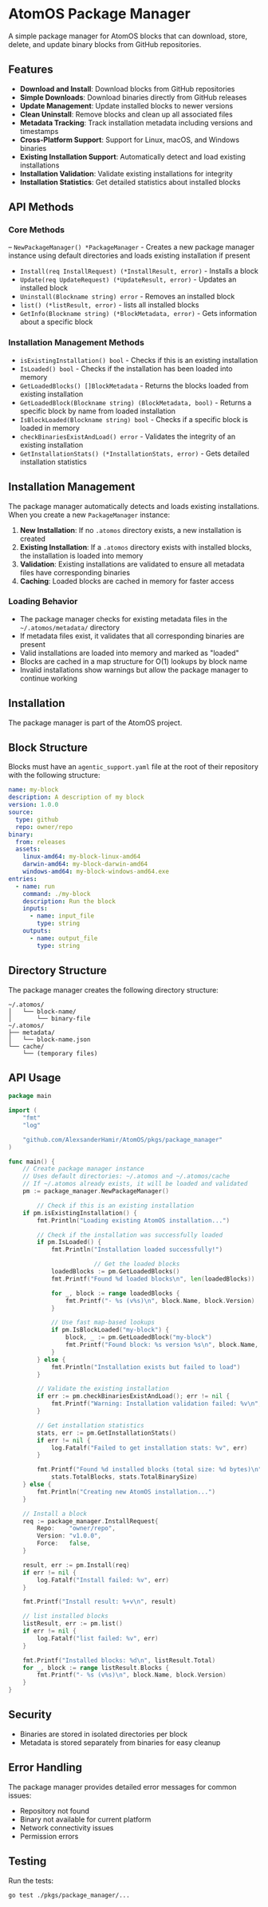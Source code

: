 # AtomOS Package Manager

A simple package manager for AtomOS blocks that can download, store, delete, and update binary blocks from GitHub repositories.

## Features

- **Download and Install**: Download blocks from GitHub repositories
- **Simple Downloads**: Download binaries directly from GitHub releases
- **Update Management**: Update installed blocks to newer versions
- **Clean Uninstall**: Remove blocks and clean up all associated files
- **Metadata Tracking**: Track installation metadata including versions and timestamps
- **Cross-Platform Support**: Support for Linux, macOS, and Windows binaries
- **Existing Installation Support**: Automatically detect and load existing installations
- **Installation Validation**: Validate existing installations for integrity
- **Installation Statistics**: Get detailed statistics about installed blocks

## API Methods

### Core Methods

– `NewPackageManager() *PackageManager` - Creates a new package manager instance using default directories and loads existing installation if present

- `Install(req InstallRequest) (*InstallResult, error)` - Installs a block
- `Update(req UpdateRequest) (*UpdateResult, error)` - Updates an installed block
- `Uninstall(Blockname string) error` - Removes an installed block
- `list() (*listResult, error)` - lists all installed blocks
- `GetInfo(Blockname string) (*BlockMetadata, error)` - Gets information about a specific block

### Installation Management Methods

- `isExistingInstallation() bool` - Checks if this is an existing installation
- `IsLoaded() bool` - Checks if the installation has been loaded into memory
- `GetLoadedBlocks() []BlockMetadata` - Returns the blocks loaded from existing installation
- `GetLoadedBlock(Blockname string) (BlockMetadata, bool)` - Returns a specific block by name from loaded installation
- `IsBlockLoaded(Blockname string) bool` - Checks if a specific block is loaded in memory
- `checkBinariesExistAndLoad() error` - Validates the integrity of an existing installation
- `GetInstallationStats() (*InstallationStats, error)` - Gets detailed installation statistics

## Installation Management

The package manager automatically detects and loads existing installations. When you create a new `PackageManager` instance:

1. **New Installation**: If no `.atomos` directory exists, a new installation is created
2. **Existing Installation**: If a `.atomos` directory exists with installed blocks, the installation is loaded into memory
3. **Validation**: Existing installations are validated to ensure all metadata files have corresponding binaries
4. **Caching**: Loaded blocks are cached in memory for faster access

### Loading Behavior

- The package manager checks for existing metadata files in the `~/.atomos/metadata/` directory
- If metadata files exist, it validates that all corresponding binaries are present
- Valid installations are loaded into memory and marked as "loaded"
- Blocks are cached in a map structure for O(1) lookups by block name
- Invalid installations show warnings but allow the package manager to continue working

## Installation

The package manager is part of the AtomOS project.

## Block Structure

Blocks must have an `agentic_support.yaml` file at the root of their repository with the following structure:

```yaml
name: my-block
description: A description of my block
version: 1.0.0
source:
  type: github
  repo: owner/repo
binary:
  from: releases
  assets:
    linux-amd64: my-block-linux-amd64
    darwin-amd64: my-block-darwin-amd64
    windows-amd64: my-block-windows-amd64.exe
entries:
  - name: run
    command: ./my-block
    description: Run the block
    inputs:
      - name: input_file
        type: string
    outputs:
      - name: output_file
        type: string
```

## Directory Structure

The package manager creates the following directory structure:

```
~/.atomos/
│   └── block-name/
│       └── binary-file
~/.atomos/
├── metadata/
│   └── block-name.json
└── cache/
    └── (temporary files)
```

## API Usage

```go
package main

import (
    "fmt"
    "log"

    "github.com/AlexsanderHamir/AtomOS/pkgs/package_manager"
)

func main() {
    // Create package manager instance
    // Uses default directories: ~/.atomos and ~/.atomos/cache
    // If ~/.atomos already exists, it will be loaded and validated
    pm := package_manager.NewPackageManager()

        // Check if this is an existing installation
    if pm.isExistingInstallation() {
        fmt.Println("Loading existing AtomOS installation...")

        // Check if the installation was successfully loaded
        if pm.IsLoaded() {
            fmt.Println("Installation loaded successfully!")

                        // Get the loaded blocks
            loadedBlocks := pm.GetLoadedBlocks()
            fmt.Printf("Found %d loaded blocks\n", len(loadedBlocks))

            for _, block := range loadedBlocks {
                fmt.Printf("- %s (v%s)\n", block.Name, block.Version)
            }

            // Use fast map-based lookups
            if pm.IsBlockLoaded("my-block") {
                block, _ := pm.GetLoadedBlock("my-block")
                fmt.Printf("Found block: %s version %s\n", block.Name, block.Version)
            }
        } else {
            fmt.Println("Installation exists but failed to load")
        }

        // Validate the existing installation
        if err := pm.checkBinariesExistAndLoad(); err != nil {
            fmt.Printf("Warning: Installation validation failed: %v\n", err)
        }

        // Get installation statistics
        stats, err := pm.GetInstallationStats()
        if err != nil {
            log.Fatalf("Failed to get installation stats: %v", err)
        }

        fmt.Printf("Found %d installed blocks (total size: %d bytes)\n",
            stats.TotalBlocks, stats.TotalBinarySize)
    } else {
        fmt.Println("Creating new AtomOS installation...")
    }

    // Install a block
    req := package_manager.InstallRequest{
        Repo:    "owner/repo",
        Version: "v1.0.0",
        Force:   false,
    }

    result, err := pm.Install(req)
    if err != nil {
        log.Fatalf("Install failed: %v", err)
    }

    fmt.Printf("Install result: %+v\n", result)

    // list installed blocks
    listResult, err := pm.list()
    if err != nil {
        log.Fatalf("list failed: %v", err)
    }

    fmt.Printf("Installed blocks: %d\n", listResult.Total)
    for _, block := range listResult.Blocks {
        fmt.Printf("- %s (v%s)\n", block.Name, block.Version)
    }
}
```

## Security

- Binaries are stored in isolated directories per block
- Metadata is stored separately from binaries for easy cleanup

## Error Handling

The package manager provides detailed error messages for common issues:

- Repository not found
- Binary not available for current platform
- Network connectivity issues
- Permission errors

## Testing

Run the tests:

```bash
go test ./pkgs/package_manager/...
```
